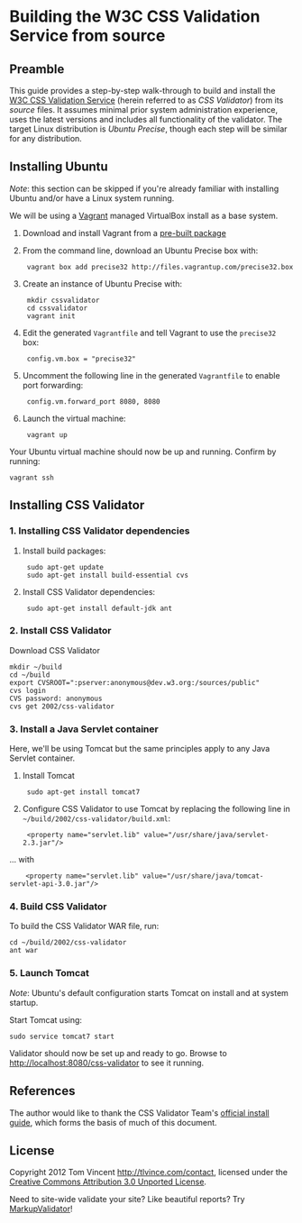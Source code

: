 # Building the W3C CSS Validation Service from source

## Preamble

This guide provides a step-by-step walk-through to build and install the [W3C
CSS Validation Service][home] (herein referred to as *CSS Validator*) from its
*source* files. It assumes minimal prior system administration experience, uses
the latest versions and includes all functionality of the validator. The target
Linux distribution is *Ubuntu Precise*, though each step will be similar for
any distribution.

## Installing Ubuntu

*Note*: this section can be skipped if you're already familiar with installing
Ubuntu and/or have a Linux system running.

We will be using a [Vagrant][] managed VirtualBox install as a base system.

1. Download and install Vagrant from a [pre-built package][vagrantdl]
2. From the command line, download an Ubuntu Precise box with:

        vagrant box add precise32 http://files.vagrantup.com/precise32.box

3. Create an instance of Ubuntu Precise with:

        mkdir cssvalidator
        cd cssvalidator
        vagrant init

4. Edit the generated `Vagrantfile` and tell Vagrant to use the `precise32` box:

        config.vm.box = "precise32"

5. Uncomment the following line in the generated `Vagrantfile` to enable port
   forwarding:

        config.vm.forward_port 8080, 8080

6. Launch the virtual machine:

        vagrant up

Your Ubuntu virtual machine should now be up and running. Confirm by running:

    vagrant ssh

## Installing CSS Validator

### 1. Installing CSS Validator dependencies

1. Install build packages:

        sudo apt-get update
        sudo apt-get install build-essential cvs

2. Install CSS Validator dependencies:

        sudo apt-get install default-jdk ant

### 2. Install CSS Validator

Download CSS Validator

    mkdir ~/build
    cd ~/build
    export CVSROOT=":pserver:anonymous@dev.w3.org:/sources/public"
    cvs login
    CVS password: anonymous
    cvs get 2002/css-validator

### 3. Install a Java Servlet container

Here, we'll be using Tomcat but the same principles apply to any Java Servlet
container.

1. Install Tomcat

        sudo apt-get install tomcat7

2. Configure CSS Validator to use Tomcat by replacing the following line in
`~/build/2002/css-validator/build.xml`:

        <property name="servlet.lib" value="/usr/share/java/servlet-2.3.jar"/>

  ... with

        <property name="servlet.lib" value="/usr/share/java/tomcat-servlet-api-3.0.jar"/>

### 4. Build CSS Validator

To build the CSS Validator WAR file, run:

    cd ~/build/2002/css-validator
    ant war

### 5. Launch Tomcat

*Note*: Ubuntu's default configuration starts Tomcat on install and at system
 startup.

Start Tomcat using:

    sudo service tomcat7 start

Validator should now be set up and ready to go. Browse to
[http://localhost:8080/css-validator][localhost8080] to see it running.

## References

The author would like to thank the CSS Validator Team's [official install
guide][official], which forms the basis of much of this document.

## License

Copyright 2012 Tom Vincent <http://tlvince.com/contact>, licensed under the
[Creative Commons Attribution 3.0 Unported License][cc].

Need to site-wide validate your site? Like beautiful reports? Try
[MarkupValidator][]!

  [cc]: http://creativecommons.org/licenses/by/3.0/
  [home]: http://jigsaw.w3.org/css-validator/
  [vagrant]: http://vagrantup.com/
  [vagrantdl]: http://downloads.vagrantup.com/tags/v1.0.5
  [official]: http://jigsaw.w3.org/css-validator/DOWNLOAD.html
  [localhost8080]: http://localhost:8080/css-validator
  [markupvalidator]: http://markupvalidator.com
